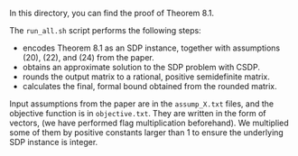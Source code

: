 In this directory, you can find the proof of Theorem 8.1.

The `run_all.sh` script performs the following steps:
- encodes Theorem 8.1 as an SDP instance, together with assumptions (20), (22), and (24) from the paper.
- obtains an approximate solution to the SDP problem with CSDP.
- rounds the output matrix to a rational, positive semidefinite matrix.
- calculates the final, formal bound obtained from the rounded matrix.

Input assumptions from the paper are in the `assump_X.txt` files, and the objective function is in `objective.txt`.
They are written in the form of vectors, (we have performed flag multiplication beforehand).
We multiplied some of them by positive constants larger than 1 to ensure the underlying SDP instance is integer.
